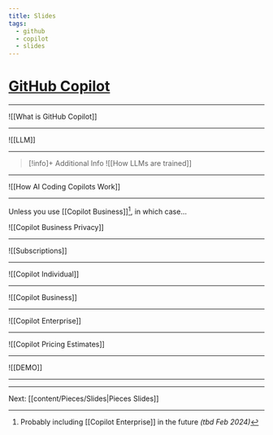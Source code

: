 ```yaml
---
title: Slides
tags:
  - github
  - copilot
  - slides
---
```

# [GitHub Copilot](https://github.com/features/copilot)

---

![[What is GitHub Copilot]] 

---
![[LLM]]

---

> [!info]+ Additional Info
> ![[How LLMs are trained]]

---
  
![[How AI Coding Copilots Work]] 

---

Unless you use [[Copilot Business]][^1], in which case...

![[Copilot Business Privacy]]

---

![[Subscriptions]]

---

![[Copilot Individual]]

---

![[Copilot Business]]

---

![[Copilot Enterprise]]

---

![[Copilot Pricing Estimates]]

---

![[DEMO]]

---
  
[^1]: Probably including [[Copilot Enterprise]] in the future _(tbd Feb 2024)_

---

Next: [[content/Pieces/Slides|Pieces Slides]]

